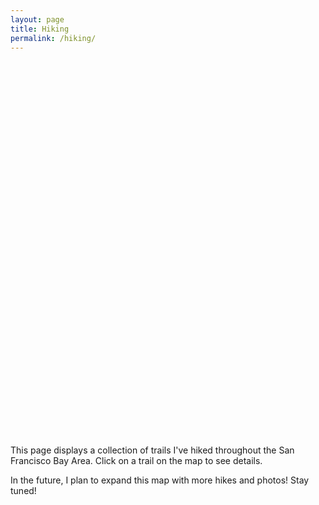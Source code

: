 ```yaml
---
layout: page
title: Hiking
permalink: /hiking/
---
```


<div id="map" style="height: 600px; width: 100%;"></div>

<script src="https://unpkg.com/leaflet@1.9.4/dist/leaflet.js"></script>
<link rel="stylesheet" href="https://unpkg.com/leaflet@1.9.4/dist/leaflet.css" />

<style>
.trail-popup h3 {
  margin-top: 0;
  margin-bottom: 10px;
}
.trail-info {
  margin-bottom: 5px;
}
.loading-indicator {
  position: absolute;
  top: 50%;
  left: 50%;
  transform: translate(-50%, -50%);
  background-color: rgba(255, 255, 255, 0.8);
  padding: 10px 20px;
  border-radius: 5px;
  z-index: 1000;
  box-shadow: 0 2px 5px rgba(0,0,0,0.1);
}
/* Style for terrain tiles to make trails stand out */
.leaflet-tile-pane img {
  filter: brightness(0.75) contrast(1.1) sepia(0.7) saturate(0.8);
}
</style>

<script>
document.addEventListener('DOMContentLoaded', function() {
  // Initialize the map centered on the SF Bay Area
  const map = L.map('map').setView([37.7013197, -122.217696], 9);
  
  // Add ESRI Terrain tile layer (focused on terrain and elevation)
  const terrainLayer = L.tileLayer('https://server.arcgisonline.com/ArcGIS/rest/services/World_Terrain_Base/MapServer/tile/{z}/{y}/{x}', {
    attribution: 'Tiles &copy; Esri &mdash; Source: USGS, Esri, TANA, DeLorme, and NPS',
    maxZoom: 13
  }).addTo(map);
  
  // Create a loading indicator
  const loadingIndicator = document.createElement('div');
  loadingIndicator.className = 'loading-indicator';
  loadingIndicator.textContent = 'Loading hiking trails...';
  document.getElementById('map').appendChild(loadingIndicator);
  
  // Load hiking data from JSON file
  fetch('{{ site.baseurl }}/map_data/hikes.json')
    .then(response => {
      if (!response.ok) {
        throw new Error('Network response was not ok: ' + response.statusText);
      }
      return response.json();
    })
    .then(hikingTrails => {
      // Remove loading indicator
      loadingIndicator.remove();
      
      // Add the hiking trails to the map
      hikingTrails.forEach(trail => {
        // Convert path to Leaflet LatLng objects
        const path = trail.path.map(point => L.latLng(point[0], point[1]));
        
        // Use a pleasant gold for the trails
        const color = '#FFD700';
        
        // Create a polyline for the trail
        const polyline = L.polyline(path, {
          color: color,
          weight: 4,
          opacity: 1.0
        }).addTo(map);
        
        // Create popup content
        const popupContent = `
          <div class="trail-popup">
            <h3>${trail.name}</h3>
            <div class="trail-info"><strong>Distance:</strong> ${trail.distance}</div>
            <div class="trail-info"><strong>Elevation Gain:</strong> ${trail.elevation}</div>
            <div class="trail-info"><strong>Difficulty:</strong> ${trail.difficulty}</div>
            <div class="trail-info"><strong>Notes:</strong> ${trail.notes}</div>
          </div>
        `;
        
        // Bind popup to the polyline
        polyline.bindPopup(popupContent);
        
        // Add hover effect
        polyline.on('mouseover', function() {
          this.setStyle({
            weight: 8
          });
        });
        
        polyline.on('mouseout', function() {
          this.setStyle({
            weight: 4
          });
        });
      });
    })
    .catch(error => {
      console.error('Error loading hiking trails:', error);
      loadingIndicator.textContent = 'Error loading hiking trails. Please try again later.';
      loadingIndicator.style.backgroundColor = 'rgba(255, 100, 100, 0.8)';
    });
});
</script>

This page displays a collection of trails I've hiked throughout the San Francisco Bay Area. Click on a trail on the map to see details.

In the future, I plan to expand this map with more hikes and photos! Stay tuned!
